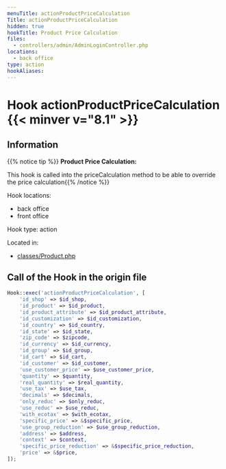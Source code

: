 ```yaml
---
menuTitle: actionProductPriceCalculation
Title: actionProductPriceCalculation
hidden: true
hookTitle: Product Price Calculation
files:
  - controllers/admin/AdminLoginController.php
locations:
  - back office
type: action
hookAliases:
---
```


# Hook actionProductPriceCalculation {{< minver v="8.1" >}}

## Information

{{% notice tip %}}
**Product Price Calculation:** 

This hook is called into the priceCalculation method to be able to override the price calculation{{% /notice %}}

Hook locations: 
  - back office
  - front office

Hook type: action

Located in: 
  - [classes/Product.php](https://github.com/PrestaShop/PrestaShop/blob/8.1.x/classes/Product.php)

## Call of the Hook in the origin file

```php
Hook::exec('actionProductPriceCalculation', [
    'id_shop' => $id_shop,
    'id_product' => $id_product,
    'id_product_attribute' => $id_product_attribute,
    'id_customization' => $id_customization,
    'id_country' => $id_country,
    'id_state' => $id_state,
    'zip_code' => $zipcode,
    'id_currency' => $id_currency,
    'id_group' => $id_group,
    'id_cart' => $id_cart,
    'id_customer' => $id_customer,
    'use_customer_price' => $use_customer_price,
    'quantity' => $quantity,
    'real_quantity' => $real_quantity,
    'use_tax' => $use_tax,
    'decimals' => $decimals,
    'only_reduc' => $only_reduc,
    'use_reduc' => $use_reduc,
    'with_ecotax' => $with_ecotax,
    'specific_price' => &$specific_price,
    'use_group_reduction' => $use_group_reduction,
    'address' => $address,
    'context' => $context,
    'specific_price_reduction' => &$specific_price_reduction,
    'price' => &$price,
]);
```